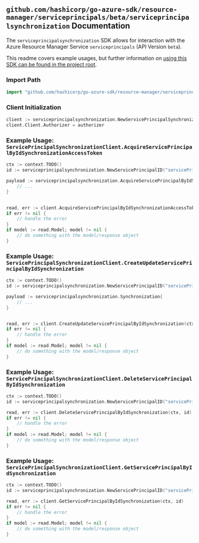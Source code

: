 
## `github.com/hashicorp/go-azure-sdk/resource-manager/serviceprincipals/beta/serviceprincipalsynchronization` Documentation

The `serviceprincipalsynchronization` SDK allows for interaction with the Azure Resource Manager Service `serviceprincipals` (API Version `beta`).

This readme covers example usages, but further information on [using this SDK can be found in the project root](https://github.com/hashicorp/go-azure-sdk/tree/main/docs).

### Import Path

```go
import "github.com/hashicorp/go-azure-sdk/resource-manager/serviceprincipals/beta/serviceprincipalsynchronization"
```


### Client Initialization

```go
client := serviceprincipalsynchronization.NewServicePrincipalSynchronizationClientWithBaseURI("https://management.azure.com")
client.Client.Authorizer = authorizer
```


### Example Usage: `ServicePrincipalSynchronizationClient.AcquireServicePrincipalByIdSynchronizationAccessToken`

```go
ctx := context.TODO()
id := serviceprincipalsynchronization.NewServicePrincipalID("servicePrincipalIdValue")

payload := serviceprincipalsynchronization.AcquireServicePrincipalByIdSynchronizationAccessTokenRequest{
	// ...
}


read, err := client.AcquireServicePrincipalByIdSynchronizationAccessToken(ctx, id, payload)
if err != nil {
	// handle the error
}
if model := read.Model; model != nil {
	// do something with the model/response object
}
```


### Example Usage: `ServicePrincipalSynchronizationClient.CreateUpdateServicePrincipalByIdSynchronization`

```go
ctx := context.TODO()
id := serviceprincipalsynchronization.NewServicePrincipalID("servicePrincipalIdValue")

payload := serviceprincipalsynchronization.Synchronization{
	// ...
}


read, err := client.CreateUpdateServicePrincipalByIdSynchronization(ctx, id, payload)
if err != nil {
	// handle the error
}
if model := read.Model; model != nil {
	// do something with the model/response object
}
```


### Example Usage: `ServicePrincipalSynchronizationClient.DeleteServicePrincipalByIdSynchronization`

```go
ctx := context.TODO()
id := serviceprincipalsynchronization.NewServicePrincipalID("servicePrincipalIdValue")

read, err := client.DeleteServicePrincipalByIdSynchronization(ctx, id)
if err != nil {
	// handle the error
}
if model := read.Model; model != nil {
	// do something with the model/response object
}
```


### Example Usage: `ServicePrincipalSynchronizationClient.GetServicePrincipalByIdSynchronization`

```go
ctx := context.TODO()
id := serviceprincipalsynchronization.NewServicePrincipalID("servicePrincipalIdValue")

read, err := client.GetServicePrincipalByIdSynchronization(ctx, id)
if err != nil {
	// handle the error
}
if model := read.Model; model != nil {
	// do something with the model/response object
}
```
